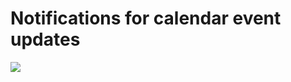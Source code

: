 # Notifications for calendar event updates

![](https://github.com/nickv-nextcloud/event_update_notification/raw/master/docs/demo.png)
